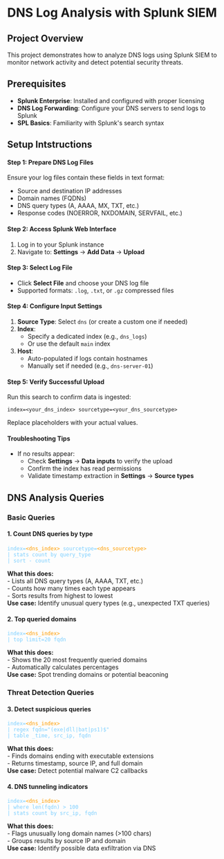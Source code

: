 <h1>DNS Log Analysis with Splunk SIEM</h1>

<h2>Project Overview</h2>
<p>This project demonstrates how to analyze DNS logs using Splunk SIEM to monitor network activity and detect potential security threats.</p>

<h2>Prerequisites</h2>
<ul>
  <li><strong>Splunk Enterprise</strong>: Installed and configured with proper licensing</li>
  <li><strong>DNS Log Forwarding</strong>: Configure your DNS servers to send logs to Splunk</li>
  <li><strong>SPL Basics</strong>: Familiarity with Splunk's search syntax</li>
</ul>


<h2>Setup Intstructions</h2>
<h4>Step 1: Prepare DNS Log Files</h4>
<p>Ensure your log files contain these fields in text format:</p>
<ul>
  <li>Source and destination IP addresses</li>
  <li>Domain names (FQDNs)</li>
  <li>DNS query types (A, AAAA, MX, TXT, etc.)</li>
  <li>Response codes (NOERROR, NXDOMAIN, SERVFAIL, etc.)</li>
</ul>

<h4>Step 2: Access Splunk Web Interface</h4>
<ol>
  <li>Log in to your Splunk instance</li>
  <li>Navigate to: <strong>Settings</strong> → <strong>Add Data</strong> → <strong>Upload</strong></li>
</ol>

<h4>Step 3: Select Log File</h4>
<ul>
  <li>Click <strong>Select File</strong> and choose your DNS log file</li>
  <li>Supported formats: <code>.log</code>, <code>.txt</code>, or <code>.gz</code> compressed files</li>
</ul>

<h4>Step 4: Configure Input Settings</h4>
<ol>
  <li><strong>Source Type</strong>: Select <code>dns</code> (or create a custom one if needed)</li>
  <li><strong>Index</strong>:
    <ul>
      <li>Specify a dedicated index (e.g., <code>dns_logs</code>)</li>
      <li>Or use the default <code>main</code> index</li>
    </ul>
  </li>
  <li><strong>Host</strong>:
    <ul>
      <li>Auto-populated if logs contain hostnames</li>
      <li>Manually set if needed (e.g., <code>dns-server-01</code>)</li>
    </ul>
  </li>
</ol>

<h4>Step 5: Verify Successful Upload</h4>
<p>Run this search to confirm data is ingested:</p>
<pre><code class="language-splunk">index=&lt;your_dns_index&gt; sourcetype=&lt;your_dns_sourcetype&gt;</code></pre>
<p>Replace placeholders with your actual values.</p>

<h4>Troubleshooting Tips</h4>
<ul>
  <li>If no results appear:
    <ul>
      <li>Check <strong>Settings</strong> → <strong>Data inputs</strong> to verify the upload</li>
      <li>Confirm the index has read permissions</li>
      <li>Validate timestamp extraction in <strong>Settings</strong> → <strong>Source types</strong></li>
    </ul>
  </li>
</ul>

<h2>DNS Analysis Queries</h2>

<h3>Basic Queries</h3>

<h4>1. Count DNS queries by type</h4>
<pre><code class="language-splunk"><span style="color:#7dcfff">index=</span><span style="color:#ff9d00">&lt;dns_index&gt;</span> <span style="color:#7dcfff">sourcetype=</span><span style="color:#ff9d00">&lt;dns_sourcetype&gt;</span>
<span style="color:#7dcfff">| stats count by query_type</span>
<span style="color:#7dcfff">| sort - count</span>
</code></pre>
<p><strong>What this does:</strong><br>
- Lists all DNS query types (A, AAAA, TXT, etc.)<br>
- Counts how many times each type appears<br>
- Sorts results from highest to lowest<br>
<strong>Use case:</strong> Identify unusual query types (e.g., unexpected TXT queries)</p>

<h4>2. Top queried domains</h4>
<pre><code class="language-splunk"><span style="color:#7dcfff">index=</span><span style="color:#ff9d00">&lt;dns_index&gt;</span> 
<span style="color:#7dcfff">| top limit=20 fqdn</span>
</code></pre>
<p><strong>What this does:</strong><br>
- Shows the 20 most frequently queried domains<br>
- Automatically calculates percentages<br>
<strong>Use case:</strong> Spot trending domains or potential beaconing</p>

<h3>Threat Detection Queries</h3>

<h4>3. Detect suspicious queries</h4>
<pre><code class="language-splunk"><span style="color:#7dcfff">index=</span><span style="color:#ff9d00">&lt;dns_index&gt;</span> 
<span style="color:#7dcfff">| regex fqdn="(exe|dll|bat|ps1)$"</span>
<span style="color:#7dcfff">| table _time, src_ip, fqdn</span>
</code></pre>
<p><strong>What this does:</strong><br>
- Finds domains ending with executable extensions<br>
- Returns timestamp, source IP, and full domain<br>
<strong>Use case:</strong> Detect potential malware C2 callbacks</p>

<h4>4. DNS tunneling indicators</h4>
<pre><code class="language-splunk"><span style="color:#7dcfff">index=</span><span style="color:#ff9d00">&lt;dns_index&gt;</span>
<span style="color:#7dcfff">| where len(fqdn) > 100</span>
<span style="color:#7dcfff">| stats count by src_ip, fqdn</span>
</code></pre>
<p><strong>What this does:</strong><br>
- Flags unusually long domain names (>100 chars)<br>
- Groups results by source IP and domain<br>
<strong>Use case:</strong> Identify possible data exfiltration via DNS</p>
